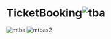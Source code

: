 # TicketBooking![tba](https://user-images.githubusercontent.com/112397382/208098073-151a4ac5-402d-410b-9ab9-8e9da045c6b3.png)
![mtba](https://user-images.githubusercontent.com/112397382/208098082-32129411-6a61-45f4-b6e5-d9b67dd4d26e.png)
![mtbas2](https://user-images.githubusercontent.com/112397382/208098467-a016ad2f-035e-4960-b724-facb3635fcc4.png)
